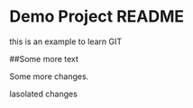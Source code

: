 # Demo Project README

this is an example to learn GIT

##Some more text

Some more changes. 

Iasolated changes